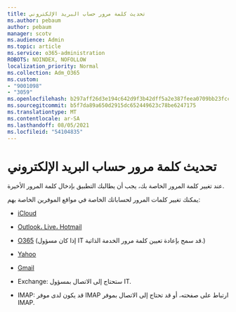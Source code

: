 ```yaml
---
title: تحديث كلمة مرور حساب البريد الإلكتروني
ms.author: pebaum
author: pebaum
manager: scotv
ms.audience: Admin
ms.topic: article
ms.service: o365-administration
ROBOTS: NOINDEX, NOFOLLOW
localization_priority: Normal
ms.collection: Adm_O365
ms.custom:
- "9001098"
- "3059"
ms.openlocfilehash: b297aff26d3e194c642d9f3b42dff5a2e387feea0709bb23fcc8182360453307
ms.sourcegitcommit: b5f7da89a650d2915dc652449623c78be6247175
ms.translationtype: MT
ms.contentlocale: ar-SA
ms.lasthandoff: 08/05/2021
ms.locfileid: "54104835"
---
```

# <a name="updating-your-email-account-password"></a>تحديث كلمة مرور حساب البريد الإلكتروني

عند تغيير كلمة المرور الخاصة بك، يجب أن يطالبك التطبيق بإدخال كلمة المرور الأخيرة.

يمكنك تغيير كلمات المرور لحساباتك الخاصة في مواقع الموفرين الخاصة بهم:

- [iCloud](https://support.apple.com/HT201487)

- [Outlook، Live، Hotmail](https://account.live.com/password/reset)

- [O365](https://passwordreset.microsoftonline.com) (إذا كان مسؤول IT قد سمح بإعادة تعيين كلمة مرور الخدمة الذاتية.)

- [Yahoo](https://login.yahoo.com/account/challenge/username?done=https%3A%2F%2Fwww.yahoo.com%2F&authMechanism=secondary&chllngnm=base&sessionIndex=QQ--)

- [Gmail](https://support.google.com/mail/answer/41078?co=GENIE.Platform%3DDesktop&hl=en)

- Exchange: ستحتاج إلى الاتصال بمسؤول IT.

- IMAP: قد يكون لدى موفر IMAP ارتباط على صفحته، أو قد تحتاج إلى الاتصال بموفر IMAP.